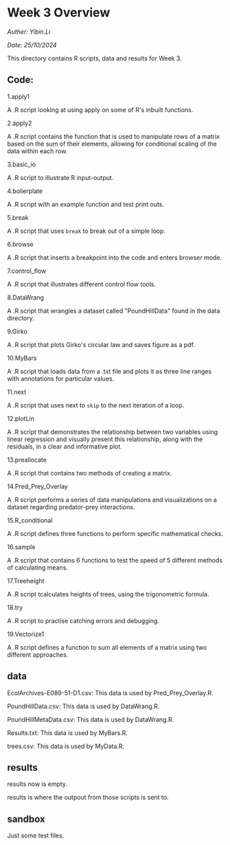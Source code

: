# Week 3 Overview

*Auther: Yibin.Li*

*Date: 25/10/2024*
 
This directory contains R scripts, data and results for Week 3.

## Code:

1.apply1

A .R script looking at using apply on some of R's inbuilt functions.

2.apply2

A .R script contains the function that is used to manipulate rows of a matrix based on the sum of their elements, allowing for conditional scaling of the data within each row.

3.basic_io

A .R script to illustrate R input-output.

4.bolierplate

A .R script with an example function and test print outs.

5.break

A .R script that uses ```break``` to break out of a simple loop.

6.browse 

A .R script that inserts a breakpoint into the code and enters browser mode.

7.control_flow

A .R script that illustrates different control flow tools.

8.DataWrang

A .R script that wrangles a dataset called "PoundHillData" found in the data directory.

9.Girko

A .R script that plots Girko's circular law and saves figure as a pdf.

10.MyBars

A .R script that loads data from a .txt file and plots it as three line ranges with annotations for particular values.

11.next

A .R script that uses next to ```skip``` to the next iteration of a loop.

12.plotLin

A .R script that demonstrates the relationship between two variables using linear regression and visually present this relationship, along with the residuals, in a clear and informative plot.

13.preallocate

A .R script that contains two methods of creating a matrix.

14.Pred_Prey_Overlay

A .R script performs a series of data manipulations and visualizations on a dataset regarding predator-prey interactions.

15.R_conditional

A .R script defines three functions to perform specific mathematical checks.

16.sample

A .R script that contains 6 functions to test the speed of 5 different methods of calculating means.

17.Treeheight

A .R script tcalculates heights of trees, using the trigonometric formula.

18.try

A .R script to practise catching errors and debugging.

19.Vectorize1

A .R script defines a function to sum all elements of a matrix using two different approaches.

## data

EcolArchives-E089-51-D1.csv: This data is used by Pred_Prey_Overlay.R.

PoundHillData.csv: This data is used by DataWrang.R.

PoundHillMetaData.csv: This data is used by DataWrang.R.

Results.txt: This data is used by MyBars.R.

trees.csv: This data is used by MyData.R.


## results

results now is empty.

results is where the outpout from those scripts is sent to.


## sandbox

Just some test files.
